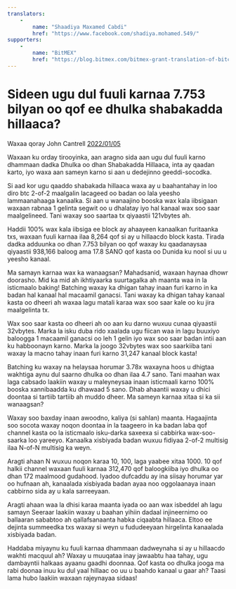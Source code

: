 ```yaml
---
translators: 
    - 
        name: "Shaadiya Maxamed Cabdi"
        href: "https://www.facebook.com/shadiya.mohamed.549/"
supporters: 
    - 
        name: "BitMEX"
        href: "https://blog.bitmex.com/bitmex-grant-translation-of-bitcoin-content-into-african-languages/"
---
```

# Sideen ugu dul fuuli karnaa 7.753 bilyan oo qof ee dhulka shabakadda hillaaca?

Waxaa qoray John Cantrell [2022/01/05](https://twitter.com/JohnCantrell97/status/1478794692313632768)

<LanguageDropdown/>

Waxaan ku orday tirooyinka, aan aragno sida aan ugu dul fuuli karno dhammaan dadka Dhulka oo dhan Shabakadda Hillaaca, inta ay qaadan karto, iyo waxa aan sameyn karno si aan u dedejinno geeddi-socodka.

Si aad kor ugu qaaddo shabakada hillaaca waxa ay u baahantahay in loo diro btc 2-of-2 maalgalin lacageed oo badan oo lala yeesho lammaanahaaga kanaalka. Si aan u wanaajino booska wax kala iibsigaan waxaan rabnaa 1 gelinta segwit oo u dhalatay iyo hal kanaal wax soo saar maalgelineed. Tani waxay soo saartaa tx qiyaastii 121vbytes ah.

Haddii 100% wax kala iibsiga ee block ay ahaayeen kanaalkan furitaanka txs, waxaan fuuli karnaa ilaa 8,264 qof si ay u hillaacdo block kasta. Tirada dadka adduunka oo dhan 7.753 bilyan oo qof waxay ku qaadanaysaa qiyaastii 938,166 baloog ama 17.8 SANO qof kasta oo Dunida ku nool si uu u yeesho kanaal.

Ma samayn karnaa wax ka wanaagsan? Mahadsanid, waxaan haynaa dhowr doorasho. Mid ka mid ah ikhtiyaarka suurtagalka ah maanta waa in la isticmaalo baking! Batching waxay ka dhigan tahay inaan furi karno in ka badan hal kanaal hal macaamil ganacsi. Tani waxay ka dhigan tahay kanaal kasta oo dheeri ah waxaa lagu matali karaa wax soo saar kale oo ku jira maalgelinta tx.

Wax soo saar kasta oo dheeri ah oo aan ku darno wuxuu cunaa qiyaastii 32vbytes. Marka la isku duba rido xaalada ugu fiican waa in lagu buuxiyo baloogga 1 macaamil ganacsi oo leh 1 gelin iyo wax soo saar badan intii aan ku habboonayn karno. Marka la joogo 32vbytes wax soo saarkiiba tani waxay la macno tahay inaan furi karno 31,247 kanaal block kasta!

Batching ku waxay na helaysaa horumar 3.78x waxayna hoos u dhigtaa wakhtiga aynu dul saarno dhulka oo dhan ilaa 4.7 sano. Tani maahan wax laga cabsado laakiin waxay u maleyneysaa inaan isticmaali karno 100% booska xannibaadda ku dhawaad ​​5 sano. Dhab ahaantii waxay u dhici doontaa si tartiib tartiib ah muddo dheer. Ma sameyn karnaa xitaa si ka sii wanaagsan?

Waxay soo baxday inaan awoodno, kaliya (si sahlan) maanta. Hagaajinta soo socota waxay noqon doontaa in la taageero in ka badan laba qof channel kasta oo la isticmaalo isku-darka saxeexa si cabbirka wax-soo-saarka loo yareeyo. Kanaalka xisbiyada badan wuxuu fidiyaa 2-of-2 multisig ilaa N-of-N multisig ka weyn.

Aragti ahaan N wuxuu noqon karaa 10, 100, laga yaabee xitaa 1000. 10 qof halkii channel waxaan fuuli karnaa 312,470 qof baloogkiiba iyo dhulka oo dhan 172 maalmood gudahood. Iyadoo dufcaddu ay ina siisay horumar yar oo hufnaan ah, kanaalada xisbiyada badan ayaa noo oggolaanaya inaan cabbirno sida ay u kala sarreeyaan.

Aragti ahaan waa la dhisi karaa maanta iyada oo aan wax isbeddel ah lagu samayn Seeraar laakiin waxay u baahan yihiin dadaal injineernimo oo ballaaran sababtoo ah qallafsanaanta habka ciqaabta hillaaca. Eltoo ee dejinta summeedka txs waxay si weyn u fududeeyaan hirgelinta kanaalada xisbiyada badan.

Haddaba miyaynu ku fuuli karnaa dhammaan dadweynaha si ay u hillaacdo wakhti macquul ah? Waxay u muuqataa inay jawaabtu haa tahay, ugu dambayntii halkaas ayaanu gaadhi doonnaa. Qof kasta oo dhulka jooga ma rabi doonaa inuu ku dul yaal hillaac oo uu u baahdo kanaal u gaar ah? Taasi lama hubo laakiin waxaan rajeynayaa sidaas!